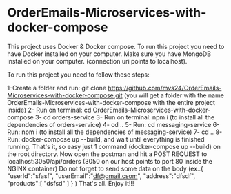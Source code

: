 # OrderEmails-Microservices-with-docker-compose

This project uses Docker & Docker compose.
To run this project you need to have Docker installed on your computer.
Make sure you have MongoDB installed on your computer. (connection uri points to localhost).

To run this project you need to follow these steps:

1-Create a folder and run: git clone https://github.com/mvs24/OrderEmails-Microservices-with-docker-compose.git (you will get a folder with the name OrderEmails-Microservices-with-docker-compose with the entire project inside)
2- Run on terminal: cd OrderEmails-Microservices-with-docker-compose
3- cd orders-service
3- Run on terminal: npm i (to install all the dependencies of orders-service)
4- cd ..
5- Run: cd messaging-service
6- Run: npm i (to install all the dependencies of messaging-service)
7- cd ..
8- Run: docker-compose up --build, and wait until everything is finished running.
That's it, so easy just 1 command (docker-compose up --build) on the root directory.
Now open the postman and hit a POST REQUEST to localhost:3050/api/orders  (3050 on our host points to port 80 inside the NGINX container)
Do not forget to send some data on the body (ex..{
  "userId":"sfasf",
   "userEmail":"df@gmail.csom", 
   "address":"dfsdf", 
   "products":[
       "dsfsd"
   ]
}
)
That's all. 
Enjoy it!!!
